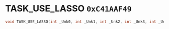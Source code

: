 # TASK_USE_LASSO `0xC41AAF49`

```cpp
void TASK_USE_LASSO(int _Unk0, int _Unk1, int _Unk2, int _Unk3, int _Unk4, int _Unk5);
```